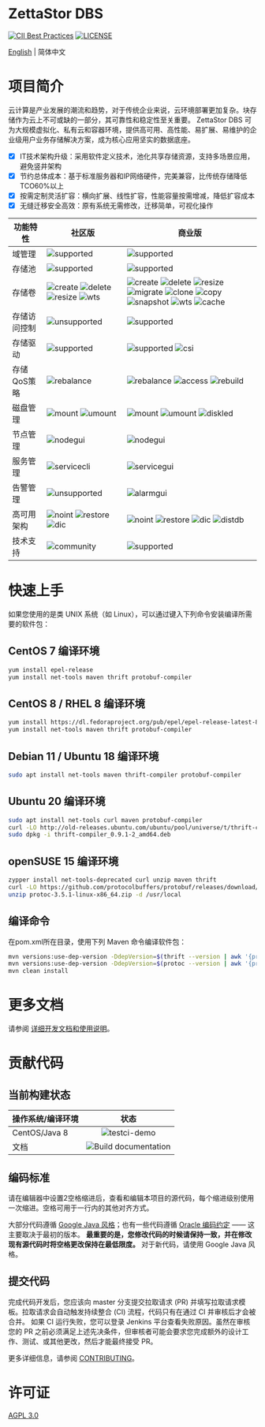# ZettaStor DBS

[![CII Best Practices](https://bestpractices.coreinfrastructure.org/projects/1486/badge)](https://bestpractices.coreinfrastructure.org/projects/1486)
[![LICENSE](https://img.shields.io/badge/licence-AGPL--3-blue.png)](https://github.com/lanewu/dbs/blob/master/LICENSE)

[English](README.md) | 简体中文

# 项目简介

云计算是产业发展的潮流和趋势，对于传统企业来说，云环境部署更加复杂。块存储作为云上不可或缺的一部分，其可靠性和稳定性至关重要。
ZettaStor DBS 可为大规模虚拟化、私有云和容器环境，提供高可用、高性能、易扩展、易维护的企业级用户业务存储解决方案，成为核心应用坚实的数据底座。

- [x] IT技术架构升级：采用软件定义技术，池化共享存储资源，支持多场景应用，避免竖井架构
- [x] 节约总体成本：基于标准服务器和IP网络硬件，完美兼容，比传统存储降低TCO60%以上
- [x] 按需定制灵活扩容：横向扩展、线性扩容，性能容量按需增减，降低扩容成本
- [x] 无缝迁移安全高效：原有系统无需修改，迁移简单，可视化操作

| 功能特性 | 社区版  | 商业版 | 
| ------------- | ------------- |  ------------- | 
| 域管理 | ![supported](https://img.shields.io/badge/-支持-brightgreen) | ![supported](https://img.shields.io/badge/-支持-brightgreen) |
| 存储池 | ![supported](https://img.shields.io/badge/-支持-brightgreen) | ![supported](https://img.shields.io/badge/-支持-brightgreen) |
| 存储卷 | ![create](https://img.shields.io/badge/-创建-blue) ![delete](https://img.shields.io/badge/-删除-blue) ![resize](https://img.shields.io/badge/-扩展-blue) ![wts](https://img.shields.io/badge/-直写模式-blue) | ![create](https://img.shields.io/badge/-创建-blue) ![delete](https://img.shields.io/badge/-删除-blue) ![resize](https://img.shields.io/badge/-扩展-blue) ![migrate](https://img.shields.io/badge/-迁移-brightgreen) ![clone](https://img.shields.io/badge/-克隆-brightgreen) ![copy](https://img.shields.io/badge/-拷贝-brightgreen) ![snapshot](https://img.shields.io/badge/-快照-brightgreen) ![wts](https://img.shields.io/badge/-直写模式-blue) ![cache](https://img.shields.io/badge/-缓存加速-brightgreen) |
| 存储访问控制 | ![unsupported](https://img.shields.io/badge/-不支持-red) | ![supported](https://img.shields.io/badge/-支持-brightgreen) |
| 存储驱动 | ![supported](https://img.shields.io/badge/-支持-brightgreen) | ![supported](https://img.shields.io/badge/-支持-brightgreen) ![csi](https://img.shields.io/badge/-Kubernetes%20CSI适配-brightgreen) |
| 存储QoS策略 | ![rebalance](https://img.shields.io/badge/-负载均衡-blue) | ![rebalance](https://img.shields.io/badge/-负载均衡-blue) ![access](https://img.shields.io/badge/-数据访问-brightgreen) ![rebuild](https://img.shields.io/badge/-数据重构-brightgreen) |
| 磁盘管理 | ![mount](https://img.shields.io/badge/-挂载-blue) ![umount](https://img.shields.io/badge/-卸载-blue) | ![mount](https://img.shields.io/badge/-挂载-blue) ![umount](https://img.shields.io/badge/-卸载-blue) ![diskled](https://img.shields.io/badge/-磁盘点灯-brightgreen) |
| 节点管理 | ![nodegui](https://img.shields.io/badge/-图形界面-brightgreen) | ![nodegui](https://img.shields.io/badge/-图形界面-brightgreen) |
| 服务管理 | ![servicecli](https://img.shields.io/badge/-命令行-blue) | ![servicegui](https://img.shields.io/badge/-图形界面-brightgreen) |
| 告警管理 | ![unsupported](https://img.shields.io/badge/-不支持-red) | ![alarmgui](https://img.shields.io/badge/-图形界面-brightgreen) |
| 高可用架构 | ![noint](https://img.shields.io/badge/-业务不中断-blue) ![restore](https://img.shields.io/badge/-数据库恢复-blue) ![dic](https://img.shields.io/badge/-分布式InfoCenter-blue) | ![noint](https://img.shields.io/badge/-业务不中断-blue) ![restore](https://img.shields.io/badge/-数据库恢复-blue) ![dic](https://img.shields.io/badge/-分布式InfoCenter-blue) ![distdb](https://img.shields.io/badge/-分布式数据库-brightgreen) |
| 技术支持 | ![community](https://img.shields.io/badge/-社区-blue) | ![supported](https://img.shields.io/badge/-支持-brightgreen) |

# 快速上手
如果您使用的是类 UNIX 系统（如 Linux），可以通过键入下列命令安装编译所需要的软件包：

## CentOS 7 编译环境
```bash
yum install epel-release
yum install net-tools maven thrift protobuf-compiler
```

## CentOS 8 / RHEL 8 编译环境
```bash
yum install https://dl.fedoraproject.org/pub/epel/epel-release-latest-8.noarch.rpm
yum install net-tools maven thrift protobuf-compiler
```

## Debian 11 / Ubuntu 18 编译环境
```bash
sudo apt install net-tools maven thrift-compiler protobuf-compiler
```

## Ubuntu 20 编译环境
```bash
sudo apt install net-tools curl maven protobuf-compiler
curl -LO http://old-releases.ubuntu.com/ubuntu/pool/universe/t/thrift-compiler/thrift-compiler_0.9.1-2.1_amd64.deb
sudo dpkg -i thrift-compiler_0.9.1-2_amd64.deb
```

## openSUSE 15 编译环境
```bash
zypper install net-tools-deprecated curl unzip maven thrift
curl -LO https://github.com/protocolbuffers/protobuf/releases/download/v3.5.1/protoc-3.5.1-linux-x86_64.zip
unzip protoc-3.5.1-linux-x86_64.zip -d /usr/local
```

## 编译命令
在pom.xml所在目录，使用下列 Maven 命令编译软件包：
```bash
mvn versions:use-dep-version -DdepVersion=$(thrift --version | awk '{print $3}') -Dincludes=org.apache.thrift:libthrift
mvn versions:use-dep-version -DdepVersion=$(protoc --version | awk '{print $2}') -Dincludes=com.google.protobuf:protobuf-java
mvn clean install
```

# 更多文档
请参阅 [详细开发文档和使用说明](https://github.com/lanewu/dbs/wiki)。

# 贡献代码

## 当前构建状态
| 操作系统/编译环境   | 状态        | 
| ------------- |:-------------:| 
| CentOS/Java 8 | ![testci-demo](https://github.com/lanewu/testci/actions/workflows/github-actions-demo.yml/badge.svg) |
| 文档 | ![Build documentation](https://github.com/mamedev/mame/workflows/Build%20documentation/badge.svg) |

## 编码标准
请在编辑器中设置2空格缩进后，查看和编辑本项目的源代码，每个缩进级别使用一次缩进。空格可用于一行内的其他对齐方式。

大部分代码遵循 [Google Java 风格](https://google.github.io/styleguide/javaguide.html)；也有一些代码遵循 [Oracle 编码约定](https://www.oracle.com/java/technologies/javase/codeconventions-contents.html) —— 这主要取决于最初的版本。 **最重要的是，您修改代码的时候请保持一致，并在修改现有源代码时将空格更改保持在最低限度。** 对于新代码，请使用 Google Java 风格。

## 提交代码
完成代码开发后，您应该向 master 分支提交拉取请求 (PR) 并填写拉取请求模板。拉取请求会自动触发持续整合 (CI) 流程，代码只有在通过 CI 并审核后才会被合并。 如果 CI 运行失败，您可以登录 Jenkins 平台查看失败原因。虽然在审核您的 PR 之前必须满足上述先决条件，但审核者可能会要求您完成额外的设计工作、测试、或其他更改，然后才能最终接受 PR。

更多详细信息，请参阅 [CONTRIBUTING](CONTRIBUTING.md)。

# 许可证
[AGPL 3.0](LICENSE)
